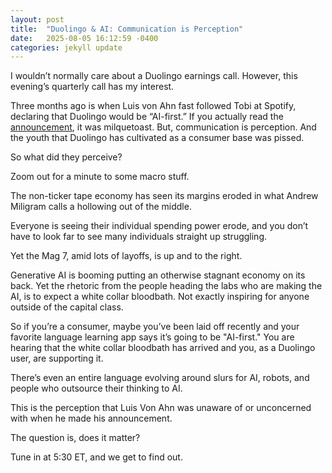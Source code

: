 ```yaml
---
layout: post
title:  "Duolingo & AI: Communication is Perception"
date:   2025-08-05 16:12:59 -0400
categories: jekyll update
---
```


I wouldn’t normally care about a Duolingo earnings call. However, this evening’s quarterly call has my interest. 

Three months ago is when Luis von Ahn fast followed Tobi at Spotify, declaring that Duolingo would be “AI-first.” If you actually read the [announcement][announcement], it was milquetoast. But, communication is perception. 
And the youth that Duolingo has cultivated as a consumer base was pissed. 

So what did they perceive?

Zoom out for a minute to some macro stuff.

The non-ticker tape economy has seen its margins eroded in what Andrew Miligram calls a hollowing out of the middle.

Everyone is seeing their individual spending power erode, and you don’t have to look far to see many individuals straight up struggling.

Yet the Mag 7, amid lots of layoffs, is up and to the right.

Generative AI is booming putting an otherwise stagnant economy on its back. Yet the rhetoric from the people heading the labs who are making the AI, is to expect a white collar bloodbath. Not exactly inspiring for anyone outside of the capital class.

So if you’re a consumer, maybe you’ve been laid off recently and your favorite language learning app says it’s going to be "AI-first." You are hearing that the white collar bloodbath has arrived and you, as a Duolingo user, are supporting it.

There’s even an entire language evolving around slurs for AI, robots, and people who outsource their thinking to AI. 

This is the perception that Luis Von Ahn was unaware of or unconcerned with when he made his announcement. 

The question is, does it matter?

Tune in at 5:30 ET, and we get to find out.

[announcement]: https://www.linkedin.com/posts/duolingo_below-is-an-all-hands-email-from-our-activity-7322560534824865792-l9vh/
